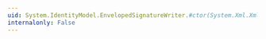 ```yaml
---
uid: System.IdentityModel.EnvelopedSignatureWriter.#ctor(System.Xml.XmlWriter,System.IdentityModel.Tokens.SigningCredentials,System.String,System.IdentityModel.Selectors.SecurityTokenSerializer)
internalonly: False
---
```

